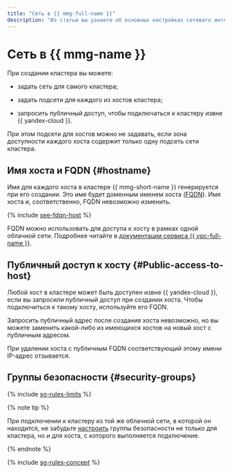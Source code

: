 ```yaml
---
title: "Сеть в {{ mmg-full-name }}"
description: "Из статьи вы узнаете об основных настройках сетевого интерфейса кластера {{ MG }}."
---
```


# Сеть в {{ mmg-name }}


При создании кластера вы можете:

* задать сеть для самого кластера;

* задать подсети для каждого из хостов кластера;

* запросить публичный доступ, чтобы подключаться к кластеру извне {{ yandex-cloud }}.

При этом подсети для хостов можно не задавать, если зона доступности каждого хоста содержит только одну подсеть сети кластера.


## Имя хоста и FQDN {#hostname}

Имя для каждого хоста в кластере {{ mmg-short-name }} генерируется при его создании. Это имя будет доменным именем хоста ([FQDN](../../glossary/fqdn.md)). Имя хоста и, соответственно, FQDN невозможно изменить.

{% include [see-fdqn-host](../../_includes/mdb/mmg/fqdn-host.md) %}


FQDN можно использовать для доступа к хосту в рамках одной облачной сети. Подробнее читайте в [документации сервиса {{ vpc-full-name }}](../../vpc/).

## Публичный доступ к хосту {#Public-access-to-host}

Любой хост в кластере может быть доступен извне {{ yandex-cloud }}, если вы запросили публичный доступ при создании хоста. Чтобы подключиться к такому хосту, используйте его FQDN.

Запросить публичный адрес после создания хоста невозможно, но вы можете заменить какой-либо из имеющихся хостов на новый хост с публичным адресом.

При удалении хоста с публичным FQDN соответствующий этому имени IP-адрес отзывается.

## Группы безопасности {#security-groups}

{% include [sg-rules-limits](../../_includes/mdb/sg-rules-limits.md) %}

{% note tip %}

При подключении к кластеру из той же облачной сети, в которой он находится, не забудьте [настроить](../operations/connect/index.md#configuring-security-groups) группы безопасности не только для кластера, но и для хоста, с которого выполняется подключение.

{% endnote %}

{% include [sg-rules-concept](../../_includes/mdb/sg-rules-concept.md) %}

